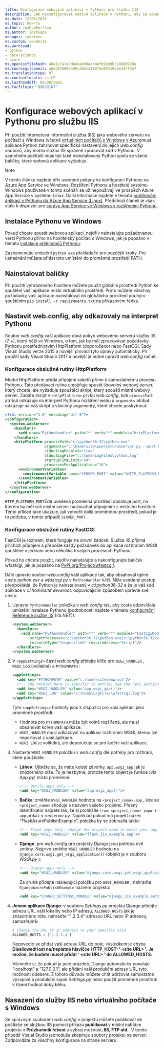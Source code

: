 ```yaml
---
title: Konfigurace webových aplikací v Pythonu pro službu IIS
description: Jak nakonfigurovat webové aplikace v Pythonu, aby se spouštěly pomocí Internetová informační služba z virtuálního počítače s Windows
ms.date: 12/06/2018
ms.topic: how-to
author: JoshuaPartlow
ms.author: joshuapa
manager: jmartens
ms.custom: seodec18
ms.workload:
- python
- data-science
- azure
ms.openlocfilehash: 40411f47e7deda48b04ac4efb9bb9bc18688989a
ms.sourcegitcommit: ae6d47b09a439cd0e13180f5e89510e3e347fd47
ms.translationtype: MT
ms.contentlocale: cs-CZ
ms.lasthandoff: 02/08/2021
ms.locfileid: "99839107"
---
```

# <a name="configure-python-web-apps-for-iis"></a>Konfigurace webových aplikací v Pythonu pro službu IIS

Při použití Internetová informační služba (IIS) jako webového serveru na počítači s Windows (včetně [virtuálních počítačů s Windows v Azure](/azure/architecture/reference-architectures/n-tier/windows-vm)musí aplikace Python zahrnovat specifická nastavení do jejich *web.config* souborů, aby mohla služba IIS správně zpracovat kód v Pythonu. V samotném počítači musí být také nainstalovaný Python spolu se všemi balíčky, které webová aplikace vyžaduje.

> [!Note]
> V tomto článku najdete dřív uvedené pokyny ke konfiguraci Pythonu na Azure App Service ve Windows. Rozšíření Pythonu a hostitelé systému Windows používané v tomto scénáři se už nepoužívají ve prospěch Azure App Service v systému Linux. Další informace najdete v tématu [publikování aplikací v Pythonu do Azure App Service (Linux)](publishing-python-web-applications-to-azure-from-visual-studio.md). Předchozí článek je však stále k dispozici pro [správu App Service ve Windows s rozšířeními Pythonu](managing-python-on-azure-app-service.md).

## <a name="install-python-on-windows"></a>Instalace Pythonu ve Windows

Pokud chcete spustit webovou aplikaci, nejdřív nainstalujte požadovanou verzi Pythonu přímo na hostitelský počítač s Windows, jak je popsáno v tématu [instalace překladačů Pythonu](installing-python-interpreters.md).

Zaznamenejte umístění `python.exe` překladače pro pozdější kroky. Pro usnadnění můžete přidat toto umístění do proměnné prostředí PATH.

## <a name="install-packages"></a>Nainstalovat balíčky

Při použití vyhrazeného hostitele můžete použít globální prostředí Python ke spuštění vaší aplikace místo virtuálního prostředí. Proto můžete všechny požadavky vaší aplikace nainstalovat do globálního prostředí pouhým spuštěním `pip install -r requirements.txt` na příkazovém řádku.

## <a name="set-webconfig-to-point-to-the-python-interpreter"></a>Nastavit web.config, aby odkazovaly na interpret Pythonu

Soubor *web.config* vaší aplikace dává pokyn webovému serveru služby IIS (7 +), který běží ve Windows, o tom, jak by měl zpracovávat požadavky Pythonu prostřednictvím HttpPlatform (doporučeno) nebo FastCGI. Sady Visual Studio verze 2015 a novější provádí tyto úpravy automaticky. Při použití sady Visual Studio 2017 a novější je nutné upravit *web.config* ručně.

### <a name="configure-the-httpplatform-handler"></a>Konfigurace obslužné rutiny HttpPlatform

Modul HttpPlatform předá připojení soketů přímo k samostatnému procesu Pythonu. Tato předávací rutina umožňuje spustit libovolný webový server, který chcete, ale vyžaduje spouštěcí skript, který spouští místní webový server. Zadáte skript v `<httpPlatform>` prvku *web.config*, kde `processPath` atribut odkazuje na interpret Pythonu rozšíření webu a `arguments` atribut odkazuje na váš skript a všechny argumenty, které chcete poskytnout:

```xml
<?xml version="1.0" encoding="utf-8"?>
<configuration>
  <system.webServer>
    <handlers>
      <add name="PythonHandler" path="*" verb="*" modules="httpPlatformHandler" resourceType="Unspecified"/>
    </handlers>
    <httpPlatform processPath="c:\python36-32\python.exe"
                  arguments="c:\home\site\wwwroot\runserver.py --port %HTTP_PLATFORM_PORT%"
                  stdoutLogEnabled="true"
                  stdoutLogFile="c:\home\LogFiles\python.log"
                  startupTimeLimit="60"
                  processesPerApplication="16">
      <environmentVariables>
        <environmentVariable name="SERVER_PORT" value="%HTTP_PLATFORM_PORT%" />
      </environmentVariables>
    </httpPlatform>
  </system.webServer>
</configuration>
```

`HTTP_PLATFORM_PORT`Zde uvedená proměnná prostředí obsahuje port, na kterém by měl váš místní server naslouchat připojením z místního hostitele. Tento příklad také ukazuje, jak vytvořit další proměnnou prostředí, pokud je to potřeba, v tomto případě `SERVER_PORT` .

### <a name="configure-the-fastcgi-handler"></a>Konfigurace obslužné rutiny FastCGI

FastCGI je rozhraní, které funguje na úrovni žádosti. Služba IIS přijímá příchozí připojení a přepošle každý požadavek do aplikace rozhraním WSGI spuštěné v jednom nebo několika trvalých procesech Pythonu.

Pokud ho chcete použít, nejdřív nainstalujte a nakonfigurujte balíček wfastcgi, jak je popsáno na [PyPI.org/Project/wfastcgi/](https://pypi.io/project/wfastcgi).

Dále upravte soubor *web.config* vaší aplikace tak, aby obsahoval úplné cesty *python.exe* a *wfastcgi.py* v `PythonHandler` klíči. Níže uvedený postup předpokládá, že Python je nainstalovaný v *c:\python36-32* a že je váš kód aplikace v *c:\home\site\wwwroot*. odpovídajícím způsobem upravte své cesty:

1. Upravte `PythonHandler` položku v *web.config* tak, aby cesta odpovídala umístění instalace Pythonu (podrobnosti najdete v tématu [konfigurační Reference služby IIS](https://www.iis.net/configreference) (IIS.NET)).

    ```xml
    <system.webServer>
      <handlers>
        <add name="PythonHandler" path="*" verb="*" modules="FastCgiModule"
            scriptProcessor="c:\python36-32\python.exe|c:\python36-32\wfastcgi.py"
            resourceType="Unspecified" requireAccess="Script"/>
      </handlers>
    </system.webServer>
    ```

1. V `<appSettings>` části *web.config* přidejte klíče pro `WSGI_HANDLER` , `WSGI_LOG` (volitelné) a `PYTHONPATH` :

    ```xml
    <appSettings>
      <add key="PYTHONPATH" value="c:\home\site\wwwroot"/>
      <!-- The handler here is specific to Bottle; see the next section. -->
      <add key="WSGI_HANDLER" value="app.wsgi_app()"/>
      <add key="WSGI_LOG" value="c:\home\LogFiles\wfastcgi.log"/>
    </appSettings>
    ```

    Tyto `<appSettings>` hodnoty jsou k dispozici pro vaši aplikaci jako proměnné prostředí:

    - Hodnota pro `PYTHONPATH` může být volně rozšířená, ale musí obsahovat kořen vaší aplikace.
    - `WSGI_HANDLER` musí odkazovat na aplikaci rozhraním WSGI, kterou lze importovat z vaší aplikace.
    - `WSGI_LOG` je volitelná, ale doporučuje se pro ladění vaší aplikace.

1. Nastavte `WSGI_HANDLER` položku v *web.config* dle potřeby pro rozhraní, které používáte:

    - **Láhev**: Ujistěte se, že máte kulaté závorky, `app.wsgi_app` jak je znázorněno níže. To je nezbytné, protože tento objekt je funkce (viz *App.py*) místo proměnné:

        ```xml
        <!-- Bottle apps only -->
        <add key="WSGI_HANDLER" value="app.wsgi_app()"/>
        ```

    - **Baňka**: změňte `WSGI_HANDLER` hodnotu na `<project_name>.app` , kde se `<project_name>` shoduje s názvem vašeho projektu. Přesný identifikátor najdete tak, že si prohlížíte `from <project_name> import app` příkaz v *runserver.py*. Například pokud má projekt název "FlaskAzurePublishExample", položka by se zobrazila takto:

        ```xml
        <!-- Flask apps only: change the project name to match your app -->
        <add key="WSGI_HANDLER" value="flask_iis_example.app"/>
        ```

    - **Django**: pro *web.config* pro projekty Django jsou potřeba dvě změny. Nejprve změňte `WSGI_HANDLER` hodnotu na `django.core.wsgi.get_wsgi_application()` (objekt je v souboru *WSGI.py* ):

        ```xml
        <!-- Django apps only -->
        <add key="WSGI_HANDLER" value="django.core.wsgi.get_wsgi_application()"/>
        ```

        Za druhé přidejte následující položku pro `WSGI_HANDLER` , nahraďte `DjangoAzurePublishExample` názvem projektu:

        ```xml
        <add key="DJANGO_SETTINGS_MODULE" value="django_iis_example.settings" />
        ```

1. **Jenom aplikace Django**: v souboru *Settings.py* projektu Django přidejte adresu URL vaší lokality nebo IP adresu, `ALLOWED_HOSTS` jak je znázorněno níže. nahraďte "1.2.3.4" adresou URL nebo IP adresou, samozřejmě:

    ```python
    # Change the URL or IP address to your specific site
    ALLOWED_HOSTS = ['1.2.3.4']
    ```

    Nepovedlo se přidat vaši adresu URL do pole, výsledkem je chyba **DisallowedHost na/neplatné hlavičce HTTP_HOST: ' \<site URL\> '. Je možné, že budete muset přidat ' \<site URL\> ' do ALLOWED_HOSTS.**

    Všimněte si, že pokud je pole prázdné, Django automaticky povoluje "localhost" a "127.0.0.1", ale přidání vaší produkční adresy URL tyto možnosti odebere. Z tohoto důvodu můžete chtít udržovat samostatné vývojové a produkční kopie *Settings.py* nebo použít proměnné prostředí k řízení hodnot doby běhu.

## <a name="deploy-to-iis-or-a-windows-vm"></a>Nasazení do služby IIS nebo virtuálního počítače s Windows

Se správným souborem *web.config* v projektu můžete publikovat do počítače se službou IIS pomocí příkazu **publikovat** v místní nabídce projektu v **Průzkumník řešení** a vybrat možnost, **IIS, FTP atd.**. V tomto případě Visual Studio jednoduše zkopíruje soubory projektu na server; Zodpovídáte za všechny konfigurace na straně serveru.
